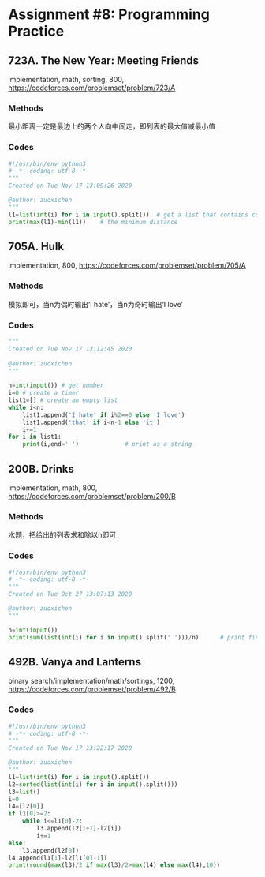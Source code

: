 # Assignment #8: Programming Practice

## 723A. The New Year: Meeting Friends

implementation, math, sorting, 800, https://codeforces.com/problemset/problem/723/A

### Methods

最小距离一定是最边上的两个人向中间走，即列表的最大值减最小值

### Codes

```python
#!/usr/bin/env python3
# -*- coding: utf-8 -*-
"""
Created on Tue Nov 17 13:09:26 2020

@author: zuoxichen
"""
l1=list(int(i) for i in input().split())  # get a list that contains coordinates of the houses
print(max(l1)-min(l1))    # the minimum distance
```

## 705A. Hulk

implementation, 800, https://codeforces.com/problemset/problem/705/A

### Methods

模拟即可，当n为偶时输出‘I hate’，当n为奇时输出‘I love’

### Codes

```python
"""
Created on Tue Nov 17 13:12:45 2020
 
@author: zuoxichen
"""
 
n=int(input()) # get number
i=0 # create a timer
list1=[] # create an empty list
while i<n:
    list1.append('I hate' if i%2==0 else 'I love')
    list1.append('that' if i<n-1 else 'it')
    i+=1
for i in list1:
   	print(i,end=' ')             # print as a string
```

## 200B. Drinks

implementation, math, 800, https://codeforces.com/problemset/problem/200/B

### Methods

水题，把给出的列表求和除以n即可

### Codes

```python
#!/usr/bin/env python3
# -*- coding: utf-8 -*-
"""
Created on Tue Oct 27 13:07:13 2020

@author: zuoxichen
"""

n=int(input())
print(sum(list(int(i) for i in input().split(' ')))/n)      # print final results
```

## 492B. Vanya and Lanterns

binary search/implementation/math/sortings, 1200, https://codeforces.com/problemset/problem/492/B

### Codes

```python
#!/usr/bin/env python3
# -*- coding: utf-8 -*-
"""
Created on Tue Nov 17 13:22:17 2020

@author: zuoxichen
"""
l1=list(int(i) for i in input().split())
l2=sorted(list(int(i) for i in input().split()))
l3=list()
i=0
l4=[l2[0]]
if l1[0]>=2:
    while i<=l1[0]-2:
        l3.append(l2[i+1]-l2[i])
        i+=1
else:
    l3.append(l2[0])
l4.append(l1[1]-l2[l1[0]-1])
print(round(max(l3)/2 if max(l3)/2>max(l4) else max(l4),10))
```

